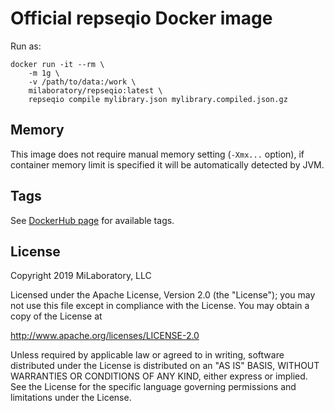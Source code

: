# Official repseqio Docker image 

Run as:

```
docker run -it --rm \
    -m 1g \
    -v /path/to/data:/work \
    milaboratory/repseqio:latest \
    repseqio compile mylibrary.json mylibrary.compiled.json.gz
```

## Memory

This image does not require manual memory setting (`-Xmx...` option), if container memory limit is specified it will be automatically detected by JVM. 

## Tags

See [DockerHub page](https://hub.docker.com/r/milaboratory/repseqio) for available tags.

## License

Copyright 2019 MiLaboratory, LLC

Licensed under the Apache License, Version 2.0 (the "License");
you may not use this file except in compliance with the License.
You may obtain a copy of the License at

   http://www.apache.org/licenses/LICENSE-2.0

Unless required by applicable law or agreed to in writing, software
distributed under the License is distributed on an "AS IS" BASIS,
WITHOUT WARRANTIES OR CONDITIONS OF ANY KIND, either express or implied.
See the License for the specific language governing permissions and
limitations under the License.